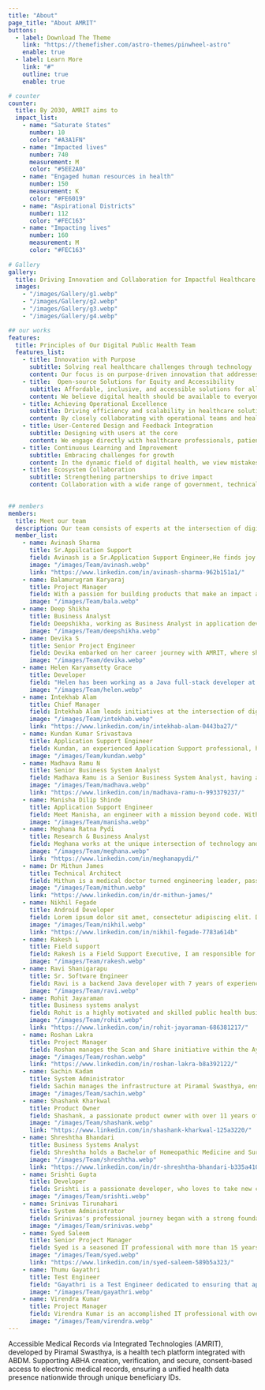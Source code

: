 ```yaml
---
title: "About"
page_title: "About AMRIT"
buttons:
  - label: Download The Theme
    link: "https://themefisher.com/astro-themes/pinwheel-astro"
    enable: true
  - label: Learn More
    link: "#"
    outline: true
    enable: true

# counter
counter:
  title: By 2030, AMRIT aims to
  impact_list:
    - name: "Saturate States"
      number: 10
      color: "#A3A1FN"
    - name: "Impacted lives"
      number: 740
      measurement: M
      color: "#5EE2A0"
    - name: "Engaged human resources in health"
      number: 150
      measurement: K
      color: "#FE6019"
    - name: "Aspirational Districts"
      number: 112
      color: "#FEC163"
    - name: "Impacting lives"
      number: 160
      measurement: M
      color: "#FEC163"
    
# Gallery
gallery:
  title: Driving Innovation and Collaboration for Impactful Healthcare Solutions 
  images:
    - "/images/Gallery/g1.webp"
    - "/images/Gallery/g2.webp"
    - "/images/Gallery/g3.webp"
    - "/images/Gallery/g4.webp"

## our works
features:
  title: Principles of Our Digital Public Health Team
  features_list:
    - title: Innovation with Purpose
      subtitle: Solving real healthcare challenges through technology
      content: Our focus is on purpose-driven innovation that addresses critical public health challenges. We develop technology that enhances care delivery, improves patient outcomes, and supports healthcare workers, making a tangible difference in the healthcare landscape.
    - title:  Open-source Solutions for Equity and Accessibility
      subtitle: Affordable, inclusive, and accessible solutions for all
      content: We believe digital health should be available to everyone, regardless of socio-economic status or geographic location. Our commitment to open-source development ensures that our solutions are affordable and equitable, helping to close the digital divide for underserved populations. 
    - title: Achieving Operational Excellence
      subtitle: Driving efficiency and scalability in healthcare solutions 
      content: By closely collaborating with operational teams and healthcare professionals, we align our digital solutions with real-world healthcare needs. This integration streamlines processes, reduces inefficiencies, and ensures that our innovations are both sustainable and scalable within public health systems.
    - title: User-Centered Design and Feedback Integration
      subtitle: Designing with users at the core
      content: We engage directly with healthcare professionals, patients, and stakeholders to create practical, intuitive tools. By incorporating continuous feedback, we ensure our solutions are responsive, adaptable, and aligned with the evolving needs of users.
    - title: Continuous Learning and Improvement
      subtitle: Embracing challenges for growth
      content: In the dynamic field of digital health, we view mistakes as opportunities for learning. By fostering a culture of continuous improvement, we refine our processes, making our solutions more resilient, effective, and better aligned with the needs of our users.
    - title: Ecosystem Collaboration
      subtitle: Strengthening partnerships to drive impact
      content: Collaboration with a wide range of government, technical and knowledge partners enable us to enhance integration and interoperability. Through these partnerships, we amplify the impact of our solutions across public health systems. 
    

## members
members:
  title: Meet our team
  description: Our team consists of experts at the intersection of digital health, public health, technology, and leadership, dedicated to developing innovative and scalable health solutions that align with both national and global health objectives.
  member_list:
    - name: Avinash Sharma
      title: Sr.Appilcation Support
      field: Avinash is a Sr.Application Support Engineer,He finds joy in learning new skills,working closely with development team and having 3+ experience in healthcare. Currently serving as a Sr.Application Support at Piramal Swasthya.
      image: "/images/Team/avinash.webp"
      link: "https://www.linkedin.com/in/avinash-sharma-962b151a1/"
    - name: Balamurugram Karyaraj
      title: Project Manager
      field: With a passion for building products that make an impact and brings a unique blend of Scrum Master expertise and Project Management skills to the table. Dedicated to breaking down complex problems into manageable pieces, he leads teams to deliver results incrementally, with a focus on continuous improvement.
      image: "/images/Team/bala.webp"
    - name: Deep Shikha
      title: Business Analyst
      field: Deepshikha, working as Business Analyst in application development and requirement analysis and working as an Interface between Stakeholders and development team for deliverables to end-users. In my free time I like playing badminton or cooking.
      image: "/images/Team/deepshikha.webp"
    - name: Devika S
      title: Senior Project Engineer
      field: Devika embarked on her career journey with AMRIT, where she has spent the last five years working as a Senior Project Engineer at Wipro. As a full stack developer, she has been instrumental in building innovative healthcare solutions. She thrives in AMRIT’s collaborative and forward-thinking environment, which fosters creativity and the development of impactful digital solutions. Passionate about the intersection of technology and healthcare, she enjoys staying at the forefront of new advancements. In her free time, she explores new technologies, listens to music, gardening, and enjoys watching movies.
      image: "/images/Team/devika.webp"
    - name: Helen Karyamsetty Grace
      title: Developer
      field: "Helen has been working as a Java full-stack developer at Wipro for the past three years, having embarked on her journey with AMRIT, an organization that envisions healthcare in the digital world on a larger scale and strives to turn this vision into reality. She has a passion for exploring diverse and innovative ideas, continually striving to bring them to fruition. Outside of work, travel, crafting, and prayer bring her peace and fulfillment."
      image: "/images/Team/helen.webp"  
    - name: Intekhab Alam
      title: Chief Manager
      field: Intekhab Alam leads initiatives at the intersection of digital innovation and public health. With a strong commitment to leveraging technology for the betterment of communities, he aspires to stand as a beacon of excellence in the realm of Digital Public Health. What sets him apart is his unwavering dedication and passion for fostering a culture of public service through Sewa Bhav. He thrives on building meaningful connections with individuals who share his passion for making a positive impact on society.
      image: "/images/Team/intekhab.webp"
      link: "https://www.linkedin.com/in/intekhab-alam-0443ba27/"
    - name: Kundan Kumar Srivastava
      title: Application Support Engineer
      field: Kundan, an experienced Application Support professional, has been a dedicated contributor to the healthcare sector since February 2021. With a strong focus on ensuring the reliability, efficiency, and security of critical healthcare applications, Kundan plays a pivotal role in supporting the development and implementation of digital health solutions to improve healthcare delivery.
      image: "/images/Team/kundan.webp"
    - name: Madhava Ramu N
      title: Senior Business System Analyst
      field: Madhava Ramu is a Senior Business System Analyst, having around 16 Years of experience in IT industry, more into Healthcare. He has experience in Programming and Product designing. He enjoys innovating, designing digital tools for Healthcare. Currently, he is exploring on Public Health to help in designing and developing digital applications for Primary Care. His Hobbies are Gardening, Yoga and Meditation and Passionate in Teaching, Social work and he love Children and friend to Animals.
      image: "/images/Team/madhava.webp"
      link: "https://www.linkedin.com/in/madhava-ramu-n-993379237/"
    - name: Manisha Dilip Shinde
      title: Application Support Engineer
      field: Meet Manisha, an engineer with a mission beyond code. With a heart set on ensuring that India’s marginal communities receive the services they need, Manisha leverages technical expertise to support and sustain critical applications. Through their work, Manisha ensures that every solution stays reliable, impactful, and user-focused—one step at a time. Whether it’s troubleshooting issues or optimizing performance, they believe in building systems that start small but create meaningful change for those who need it most.
      image: "/images/Team/manisha.webp"
    - name: Meghana Ratna Pydi
      title: Research & Business Analyst
      field: Meghana works at the unique intersection of technology and public health. With a multidisciplinary background—including a Bachelor's in Biotechnology, a Master's in Public Health, and over 7 years of experience spanning digital health and community-based public health programs—she excels at bridging the gap between tech and healthcare delivery. Currently, Meghana is deepening her expertise by collaborating with state and district governments to implement digital health solutions in public health facilities, with a focus on demonstrating continuum of care using existing health systems and FOSS technologies. When she's not working, Meghana can be found immersed in an art project, lifting weights at the gym, or planning her next getaway—often fueled by humour on the internet.
      image: "/images/Team/meghana.webp"
      link: "https://www.linkedin.com/in/meghanapydi/"
    - name: Dr Mithun James
      title: Technical Architect
      field: Mithun is a medical doctor turned engineering leader, passionate about bridging the gap between medicine and technology. He finds joy in architecting scalable solutions that improve patient outcomes and empower care providers. Currently serving as a Technical Architect at Piramal Swasthya, he is shaping the evolution of the AMRIT platform to enhance public healthcare delivery. A strong believer in Tech4Good and the power of open-source, Mithun is committed to using technology for social impact.
      image: "/images/Team/mithun.webp"
      link: "https://www.linkedin.com/in/dr-mithun-james/"
    - name: Nikhil Fegade
      title: Android Developer
      field: Lorem ipsum dolor sit amet, consectetur adipiscing elit. Donec mi dui
      image: "/images/Team/nikhil.webp"
      link: "https://www.linkedin.com/in/nikhil-fegade-7783a614b"
    - name: Rakesh L
      title: Field support
      field: Rakesh is a Field Support Executive, I am responsible for ensuring that the application users have a positive experience with our products. My role involves providing technical assistance, troubleshooting issues, and helping customers understand how to use the product effectively. I act as the bridge between the internal team and external stakeholders , addressing product-related concerns, escalating complex issues when needed, and ensuring that all inquiries are resolved promptly.
      image: "/images/Team/rakesh.webp"
    - name: Ravi Shanigarapu
      title: Sr. Software Engineer
      field: Ravi is a backend Java developer with 7 years of experience, including the last 3 years at Wipro. His passion for innovative ideas drives him to continuously expand his expertise. Working at AMRIT introduces him to new challenges that keep him engaged and enthusiastic about his work. In his personal life, he finds joy in traveling and bike rides, both of which fuel his adventurous spirit.
      image: "/images/Team/ravi.webp"
    - name: Rohit Jayaraman
      title: Business systems analyst
      field: Rohit is a highly motivated and skilled public health business analyst who excels at bridging the gap between business needs and technological solutions within the healthcare sector. He possesses a strong understanding of public health challenges and utilizes his analytical expertise to identify areas where technology can improve efficiency, effectiveness, and ultimately, health outcomes.e works closely with public health stakeholders, including healthcare providers, administrators, and community organizations, to understand their needs and challenges. This involves gathering and analyzing data on current processes, identifying pain points, and translating those needs into clear, actionable requirements.
      image: "/images/Team/rohit.webp"
      link: "https://www.linkedin.com/in/rohit-jayaraman-686381217/"
    - name: Roshan Lakra
      title: Project Manager
      field: Roshan manages the Scan and Share initiative within the Ayushman Bharat Digital Mission (ABDM) framework, focusing on its current use cases, potential enhancements, and strategies for broader adoption and integration into the healthcare ecosystem. Through this initiative, the goal is to improve healthcare accessibility and efficiency by enabling seamless ABHA ID generation and sharing, ultimately enhancing patient engagement and health data interoperability.
      image: "/images/Team/roshan.webp"
      link: "https://www.linkedin.com/in/roshan-lakra-b8a392122/"
    - name: Sachin Kadam
      title: System Administrator
      field: Sachin manages the infrastructure at Piramal Swasthya, ensuring seamless operations to support better health services. He is passionate about leveraging technology to drive impactful change. His belief - Trust in yourself—nothing is impossible.
      image: "/images/Team/sachin.webp"
    - name: Shashank Kharkwal
      title: Product Owner
      field: Shashank, a passionate product owner with over 11 years of experience, including more than three years in the healthcare domain. He has successfully developed SaaS-based healthcare products and an eCommerce platform, working closely with development teams to address business needs and implement changes. As a natural leader, Shashank thrives in collaborative environments. Outside of work, he enjoys traveling, playing cricket, and watching movies.
      image: "/images/Team/shashank.webp"
      link: "https://www.linkedin.com/in/shashank-kharkwal-125a3220/"
    - name: Shreshtha Bhandari
      title: Business Systems Analyst
      field: Shreshtha holds a Bachelor of Homeopathic Medicine and Surgery (BHMS) degree and has since transitioned into the field of business analysis. She now focuses on bridging the gap between healthcare needs and business solutions.
      image: "/images/Team/shreshtha.webp"
      link: "https://www.linkedin.com/in/dr-shreshtha-bhandari-b335a4104/"
    - name: Srishti Gupta
      title: Developer
      field: Srishti is a passionate developer, who loves to take new challenges and is making difference in the digital healthcare solution  at AMRIT. She enjoys being the part of AMRIT as it is an amalgamation of technology, healthcare and serving a great purpose in the public healthcare sector. Since she resonates with the long term vision of AMRIT, she is grateful for contributing her technical skill to a meaningful change in people's lives. When she is not coding, you can find her enjoying music, watching movies or exploring destinations, always eager to learn from the world around her.
      image: "/images/Team/srishti.webp"  
    - name: Srinivas Tirunahari
      title: System Administrator
      field: Srinivas's professional journey began with a strong foundation in system administration, where he developed his skills in managing infrastructure and ensuring seamless operations. Over the years, his passion for cloud computing and DevOps has grown, driving him to explore innovative ways to improve processes. Joining the AMRIT team has been particularly rewarding for him. He appreciates the team’s commitment to making a positive impact in the healthcare sector and is excited to collaborate with talented individuals who share a common goal of improving patient care through technology. In his free time, he enjoys exploring nature, which helps him recharge and stay inspired.
      image: "/images/Team/srinivas.webp"
    - name: Syed Saleem
      title: Senior Project Manager
      field: Syed is a seasoned IT professional with more than 15 years of experience in infrastructure management, specializing in optimizing data centers and leading high-performing teams. Since joining the organization in 2018 as a Senior Manager, he has consistently demonstrated expertise in overseeing IT operations across multiple states, driving successful implementation strategies. Currently, he is expanding his knowledge by exploring public health systems, broadening his impact beyond technology. Outside of his professional life, he finds joy in gardening, spending quality time with his family, and nurturing a deep connection with nature and relaxation
      image: "/images/Team/syed.webp"
      link: "https://www.linkedin.com/in/syed-saleem-589b5a323/"
    - name: Thumu Gayathri
      title: Test Engineer
      field: "Gayathri is a Test Engineer dedicated to ensuring that applications are reliable, efficient, and meet user requirements. Passionate about social service, she feels grateful to contribute to an impactful application that focuses on strengthening public health infrastructure and enhancing the quality of healthcare services at the grassroots level."
      image: "/images/Team/gayathri.webp"
    - name: Virendra Kumar
      title: Project Manager
      field: Virendra Kumar is an accomplished IT professional with over 15 years of experience. He has expertise in designing and managing systems that improve medical access and optimize health services. His work includes developing health information systems, mobile health application services and telemedicine platforms. Known for his leadership, problem-solving skills and technical proficiency, he collaborates with teams and organizations to create scalable and secure digital health solutions. His passion lies in using technology to enhance public health outcomes through innovation and digital transformation.
      image: "/images/Team/virendra.webp"
---
```

Accessible Medical Records via Integrated Technologies (AMRIT), developed by Piramal Swasthya, is a health tech platform integrated with ABDM. Supporting ABHA creation, verification, and secure, consent-based access to electronic medical records, ensuring a unified health data presence nationwide through unique beneficiary IDs.
